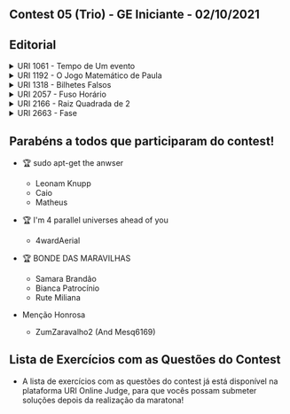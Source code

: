 ## Contest 05 (Trio) - GE Iniciante - 02/10/2021

## Editorial

<details>
    <summary> URI 1061 - Tempo de Um evento </summary>
<div markdown=1>


```cpp
#include <iostream>
#include <string>

using namespace std;

int main(){
    int i, di, hi, mi, si, df, hf, mf, sf, st;
    string s, ditxt="";
    getline(cin, s);
    for(i=4;i<s.size();i++){
        ditxt+=s[i];
    }
    di=stoi(ditxt);
    
    getline(cin, s);
    ditxt="";
    ditxt+=s[0];
    ditxt+=s[1];
    hi=stoi(ditxt);
    
    ditxt="";
    ditxt+=s[5];
    ditxt+=s[6];
    mi=stoi(ditxt);

    ditxt="";
    ditxt+=s[10];
    ditxt+=s[11];
    si=stoi(ditxt);
    
    getline(cin, s);
    ditxt="";
    for(i=4;i<s.size();i++){
        ditxt+=s[i];
    }
    df=stoi(ditxt);

    getline(cin, s);
    ditxt="";
    ditxt+=s[0];
    ditxt+=s[1];
    hf=stoi(ditxt);
    
    ditxt="";
    ditxt+=s[5];
    ditxt+=s[6];
    mf=stoi(ditxt);

    ditxt="";
    ditxt+=s[10];
    ditxt+=s[11];
    sf=stoi(ditxt);

    st=(sf-si)+(mf*60-mi*60)+(hf*3600-hi*3600)+(86400*df-86400*di);
    
    cout << st/86400 << " dia(s)" << endl << (st%86400)/3600 << " hora(s)" << endl;
    cout << ((st%86400)%3600)/60 << " minuto(s)" << endl << (((st%86400)%3600)%60) << " segundo(s)" << endl;
        
    return 0;
}
``` 

</div>
</details>

<details>
    <summary> URI 1192 - O Jogo Matemático de Paula </summary>
<div markdown=1>

```cpp
#include <iostream>

using namespace std;

int main(){
    int n;
    string caso;
    cin >> n;
    for(int i=0;i<n;i++){
        cin >> caso;
        if(caso[0]==caso[2]){
            cout << (int(caso[0])-48)*(int(caso[2])-48) << endl;
        } else if(int(caso[1])>=97 and int(caso[1])<=122){
            cout << (int(caso[0])-48)+(int(caso[2])-48) << endl;
        } else{
            cout << (int(caso[2])-48)-(int(caso[0])-48) << endl;
        }
    }

    return 0;
}
``` 

</div>
</details>

<details>
    <summary>URI 1318 - Bilhetes Falsos </summary>
<div markdown=1>

    Questão extraída do "Esquenta" do ACM/ICPC South America Contest

```cpp
#include <iostream>

using namespace std;

int main(){
    int n, m, t;
    
    while(true){
        cin >> n >> m;
        if(n == 0 && m == 0) break;
        
        int v[10010] = {}, rep = 0;
        
        for(int i = 0; i < m; i++){
            cin >> t;
            v[t]++;
        }
        
        for(int i = 0; i < 10010; i++){
            if(v[i] > 1){
                rep++;
            }
        }
        
        cout << rep << endl;
    }
    
    return 0;
}
``` 

</div>
</details>

<details>
    <summary>URI 2057 - Fuso Horário </summary>
<div markdown=1>


```cpp
#include <iostream>

using namespace std;

int main(){
    int s, t, f, c;
    cin >> s >> t >> f;
    c=s+t+f;
    if(c>24){
        cout << c-24 << endl;
    } else if(c<0){ 
        cout << 24+c << endl;
    }else{
        if(c==24){
            cout << 0 << endl;
        } else{
            cout << c << endl;
        }
    }

}
``` 

</div>
</details>

<details>
    <summary>URI 2166 - Raiz Quadrada de 2 </summary>
<div markdown=1>


```cpp
#include <iostream>

using namespace std;

double fracao(double n){
    if(n==0){
        return 0; 
    } else if(n==1){
        return 1/2.0;
    }
    return 1.0/(2+fracao(n-1));
}

int main() {
    int n;
    cin >> n;
    
    cout.precision(10);
    cout.setf(ios::fixed);

    cout << 1.0+fracao(n) << endl;
	
    return 0;
}

``` 

</div>
</details>

<details>
    <summary>URI 2663 - Fase </summary>
<div markdown=1>

    Questão extraída da Maratona de Programação SBC 2017

```cpp
#include <iostream>
#include <algorithm>

using namespace std;

int main() {
    int n, k;
    cin >> n >> k;
    int pontos[n];
    for(int i=0;i<n;i++){
        cin >> pontos[i];
    }
    sort(pontos, pontos+n, greater<int>());
    int cl = k;
    
    while(k<n){
        if(pontos[k]!=pontos[k-1]){
            break;
        }
        cl++;
        k++;
    }
    
    cout << cl << endl;
    
    return 0;
}
``` 

</div>
</details>


## Parabéns a todos que participaram do contest!

- 🏆 sudo apt-get the anwser
    - Leonam Knupp
    - Caio
    - Matheus

- 🏆 I'm 4 parallel universes ahead of you
    - 4wardAerial

- 🏆 BONDE DAS MARAVILHAS
    - Samara Brandão
    - Bianca Patrocínio
    - Rute Miliana

- Menção Honrosa
    - ZumZaravalho2 (And Mesq6169)

## Lista de Exercícios com as Questões do Contest

- A lista de exercícios com as questões do contest já está disponível na plataforma URI Online Judge, para que vocês possam submeter soluções depois da realização da maratona!